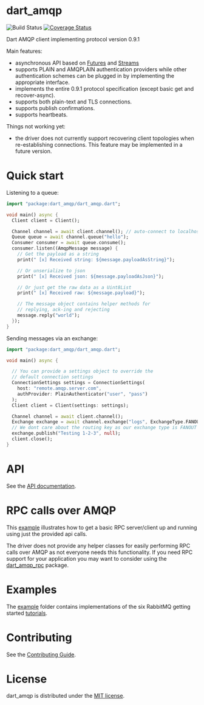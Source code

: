 # dart_amqp

![Build Status](https://github.com/achilleasa/dart_amqp/actions/workflows/ci.yaml/badge.svg)
[![Coverage Status](https://coveralls.io/repos/github/achilleasa/dart_amqp/badge.svg?branch=master)](https://coveralls.io/github/achilleasa/dart_amqp?branch=master)

Dart AMQP client implementing protocol version 0.9.1

Main features:
 - asynchronous API based on [Futures](https://api.dartlang.org/apidocs/channels/stable/dartdoc-viewer/dart:async.Future) and [Streams](https://api.dartlang.org/apidocs/channels/stable/dartdoc-viewer/dart-async.Stream)
 - supports PLAIN and AMQPLAIN authentication providers while other authentication schemes can be plugged in by implementing the appropriate interface.
 - implements the entire 0.9.1 protocol specification (except basic get and recover-async).
 - supports both plain-text and TLS connections.
 - supports publish confirmations.
 - supports heartbeats.

Things not working yet:
- the driver does not currently support recovering client topologies when re-establishing connections. This feature may be implemented in a future version.

# Quick start

Listening to a queue:

```dart
import "package:dart_amqp/dart_amqp.dart";

void main() async {
  Client client = Client();

  Channel channel = await client.channel(); // auto-connect to localhost:5672 using guest credentials
  Queue queue = await channel.queue("hello");
  Consumer consumer = await queue.consume();
  consumer.listen((AmqpMessage message) {
    // Get the payload as a string
    print(" [x] Received string: ${message.payloadAsString}");

    // Or unserialize to json
    print(" [x] Received json: ${message.payloadAsJson}");

    // Or just get the raw data as a Uint8List
    print(" [x] Received raw: ${message.payload}");

    // The message object contains helper methods for
    // replying, ack-ing and rejecting
    message.reply("world");
  });
}
```

Sending messages via an exchange:
```dart
import "package:dart_amqp/dart_amqp.dart";

void main() async {

  // You can provide a settings object to override the
  // default connection settings
  ConnectionSettings settings = ConnectionSettings(
    host: "remote.amqp.server.com",
    authProvider: PlainAuthenticator("user", "pass")
  );
  Client client = Client(settings: settings);

  Channel channel = await client.channel();
  Exchange exchange = await channel.exchange("logs", ExchangeType.FANOUT);
  // We dont care about the routing key as our exchange type is FANOUT
  exchange.publish("Testing 1-2-3", null);
  client.close();
}
```

# API

See the [API documentation](https://github.com/achilleasa/dart_amqp/blob/master/API.md).

# RPC calls over AMQP

This [example](https://github.com/achilleasa/dart_amqp/tree/master/example/rpc) illustrates how to get a basic RPC server/client up and running using just the provided api calls.

The driver does not provide any helper classes for easily performing RPC calls over AMQP as not everyone needs this
functionality. If you need RPC support for your application you may want to consider using the [dart\_amqp\_rpc](https://pub.dartlang.org/packages/dart_amqp_rpc) package.

# Examples

The [example](https://github.com/achilleasa/dart_amqp/tree/master/example) folder contains implementations of the six RabbitMQ getting started [tutorials](https://www.rabbitmq.com/getstarted.html).

# Contributing

See the [Contributing Guide](https://github.com/achilleasa/dart_amqp/blob/master/CONTRIBUTING.md).


# License

dart\_amqp is distributed under the [MIT license](https://github.com/achilleasa/dart_amqp/blob/master/LICENSE).
